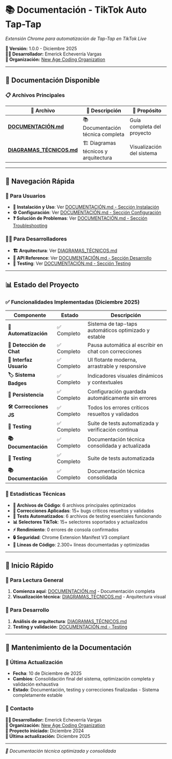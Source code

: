 # 📚 Documentación - TikTok Auto Tap-Tap

*Extensión Chrome para automatización de Tap-Tap en TikTok Live*

**📅 Versión:** 1.0.0 - Diciembre 2025  
**👨‍💻 Desarrollador:** Emerick Echeverría Vargas  
**🏢 Organización:** [New Age Coding Organization](https://newagecoding.org)

---

## 📖 Documentación Disponible

### 📋 Archivos Principales

| 📄 Archivo | 📝 Descripción | 🎯 Propósito |
|------------|----------------|--------------|
| **[DOCUMENTACIÓN.md](./DOCUMENTACIÓN.md)** | 📚 Documentación técnica completa | Guía completa del proyecto |
| **[DIAGRAMAS_TÉCNICOS.md](./DIAGRAMAS_TÉCNICOS.md)** | 🏗️ Diagramas técnicos y arquitectura | Visualización del sistema |

---

## 🎯 Navegación Rápida

### 📖 Para Usuarios
- **🚀 Instalación y Uso**: Ver [DOCUMENTACIÓN.md - Sección Instalación](./DOCUMENTACIÓN.md#-guía-de-instalación-y-uso)
- **⚙️ Configuración**: Ver [DOCUMENTACIÓN.md - Sección Configuración](./DOCUMENTACIÓN.md#️-configuración-avanzada)
- **❓ Solución de Problemas**: Ver [DOCUMENTACIÓN.md - Sección Troubleshooting](./DOCUMENTACIÓN.md#-solución-de-problemas)

### 👨‍💻 Para Desarrolladores
- **🏗️ Arquitectura**: Ver [DIAGRAMAS_TÉCNICOS.md](./DIAGRAMAS_TÉCNICOS.md)
- **🔧 API Reference**: Ver [DOCUMENTACIÓN.md - Sección Desarrollo](./DOCUMENTACIÓN.md#-desarrollo-y-mantenimiento)
- **🧪 Testing**: Ver [DOCUMENTACIÓN.md - Sección Testing](./DOCUMENTACIÓN.md#-testing-y-validación)

---

## 📊 Estado del Proyecto

### ✅ Funcionalidades Implementadas (Diciembre 2025)

| Componente | Estado | Descripción |
|------------|--------|-------------|
| **🤖 Automatización** | ✅ Completo | Sistema de tap-taps automáticos optimizado y estable |
| **💬 Detección de Chat** | ✅ Completo | Pausa automática al escribir en chat con correcciones |
| **🎨 Interfaz Usuario** | ✅ Completo | UI flotante moderna, arrastrable y responsive |
| **🏷️ Sistema Badges** | ✅ Completo | Indicadores visuales dinámicos y contextuales |
| **💾 Persistencia** | ✅ Completo | Configuración guardada automáticamente sin errores |
| **🛠️ Correcciones JS** | ✅ Completo | Todos los errores críticos resueltos y validados |
| **🧪 Testing** | ✅ Completo | Suite de tests automatizada y verificación continua |
| **📚 Documentación** | ✅ Completo | Documentación técnica consolidada y actualizada |
| **🧪 Testing** | ✅ Completo | Suite de tests automatizada |
| **📚 Documentación** | ✅ Completo | Documentación técnica consolidada |

### 🎯 Estadísticas Técnicas

- **📁 Archivos de Código**: 6 archivos principales optimizados
- **🔧 Correcciones Aplicadas**: 15+ bugs críticos resueltos y validados
- **🧪 Tests Automatizados**: 6 archivos de testing esenciales funcionando
- **📊 Selectores TikTok**: 15+ selectores soportados y actualizados
- **⚡ Rendimiento**: 0 errores de consola confirmados
- **🔒 Seguridad**: Chrome Extension Manifest V3 compliant
- **📏 Líneas de Código**: 2.300+ líneas documentadas y optimizadas

---

## 🚀 Inicio Rápido

### 📖 Para Lectura General
1. **Comienza aquí**: [DOCUMENTACIÓN.md](./DOCUMENTACIÓN.md) - Documentación completa
2. **Visualización técnica**: [DIAGRAMAS_TÉCNICOS.md](./DIAGRAMAS_TÉCNICOS.md) - Arquitectura visual

### 🔧 Para Desarrollo
1. **Análisis de arquitectura**: [DIAGRAMAS_TÉCNICOS.md](./DIAGRAMAS_TÉCNICOS.md)
2. **Testing y validación**: [DOCUMENTACIÓN.md - Testing](./DOCUMENTACIÓN.md#-testing-y-validación)

---

## 🔧 Mantenimiento de la Documentación

### 📅 Última Actualización
- **Fecha**: 10 de Diciembre de 2025
- **Cambios**: Consolidación final del sistema, optimización completa y validación exhaustiva
- **Estado**: Documentación, testing y correcciones finalizadas - Sistema completamente estable

### 📧 Contacto

**👨‍💻 Desarrollador:** Emerick Echeverría Vargas  
**🏢 Organización:** [New Age Coding Organization](https://newagecoding.org)  
**📅 Proyecto iniciado:** Diciembre 2024  
**📅 Última actualización:** Diciembre 2025

---

*🎉 Documentación técnica optimizada y consolidada*
